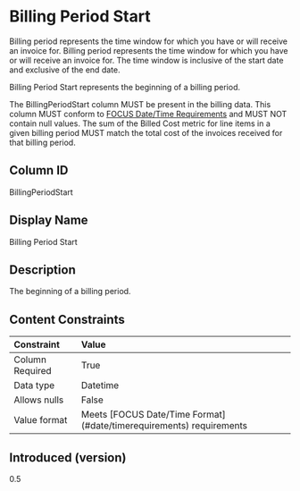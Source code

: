 # Billing Period Start

Billing period represents the time window for which you have or will receive an invoice for. Billing period represents the time window for which you have or will receive an invoice for. The time window is inclusive of the start date and exclusive of the end date.

Billing Period Start represents the beginning of a billing period.

The BillingPeriodStart column MUST be present in the billing data. This column MUST conform to [FOCUS Date/Time Requirements](#date/timerequirements) and MUST NOT contain null values. The sum of the Billed Cost metric for line items in a given billing period MUST match the total cost of the invoices received for that billing period.

## Column ID

BillingPeriodStart

## Display Name

Billing Period Start

## Description

The beginning of a billing period.

## Content Constraints

| Constraint      | Value                                                                |
|:----------------|:---------------------------------------------------------------------|
| Column Required | True                                                                 |
| Data type       | Datetime                                                             |
| Allows nulls    | False                                                                |
| Value format    | Meets [FOCUS Date/Time Format] (#date/timerequirements) requirements |

## Introduced (version)

0.5
